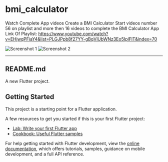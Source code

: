 # bmi_calculator
Watch Complete App videos Create a BMI Calculator
Start videos number 56 on playlist and more then 16 videos to complete the BMI Calculator App
Link Of Playlist: https://www.youtube.com/watch?v=EHjwqPFiaY4&list=PLGJPpb8f27YY-gBqVlUbWNz3Eo5IplFlT&index=70

![Screenshot 1](https://github.com/shahzaibkamal/BMI-Calculator-Shahzaib-/assets/161307227/e3c41e88-4cc4-47b8-b2c5-23f62ddcd935)
![Screenshot 2](https://github.com/shahzaibkamal/BMI-Calculator-Shahzaib-/assets/161307227/d6f2f003-12b0-4dc3-b757-f73a230d6ffd)



-----------------------------------------------------------------------------------------------------------------------------------------------
README.md
------------------------------------------------------------------------------------------------------------------------------------------------
A new Flutter project.


## Getting Started

This project is a starting point for a Flutter application.

A few resources to get you started if this is your first Flutter project:

- [Lab: Write your first Flutter app](https://docs.flutter.dev/get-started/codelab)
- [Cookbook: Useful Flutter samples](https://docs.flutter.dev/cookbook)

For help getting started with Flutter development, view the
[online documentation](https://docs.flutter.dev/), which offers tutorials,
samples, guidance on mobile development, and a full API reference.
